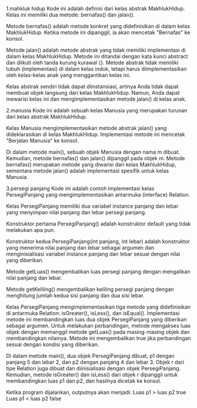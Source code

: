 1.mahkluk hidup
Kode ini adalah definisi dari kelas abstrak MakhlukHidup. Kelas ini memiliki dua metode: bernafas() dan jalan().

Metode bernafas() adalah metode konkret yang didefinisikan di dalam kelas MakhlukHidup. Ketika metode ini dipanggil, ia akan mencetak "Bernafas" ke konsol.

Metode jalan() adalah metode abstrak yang tidak memiliki implementasi di dalam kelas MakhlukHidup. Metode ini ditandai dengan kata kunci abstract dan diikuti oleh tanda kurung kurawal {}. Metode abstrak tidak memiliki tubuh (implementasi) di dalam kelas induk, tetapi harus diimplementasikan oleh kelas-kelas anak yang menggantikan kelas ini.

Kelas abstrak sendiri tidak dapat diinstansiasi, artinya Anda tidak dapat membuat objek langsung dari kelas MakhlukHidup. Namun, Anda dapat mewarisi kelas ini dan mengimplementasikan metode jalan() di kelas anak.

2.manusia
Kode ini adalah sebuah kelas Manusia yang merupakan turunan dari kelas abstrak MakhlukHidup.

Kelas Manusia mengimplementasikan metode abstrak jalan() yang dideklarasikan di kelas MakhlukHidup. Implementasi metode ini mencetak "Berjalan Manusia" ke konsol.

Di dalam metode main(), sebuah objek Manusia dengan nama m dibuat. Kemudian, metode bernafas() dan jalan() dipanggil pada objek m. Metode bernafas() merupakan metode yang diwarisi dari kelas MakhlukHidup, sementara metode jalan() adalah implementasi spesifik untuk kelas Manusia.

3.persegi panjang
Kode ini adalah contoh implementasi kelas PersegiPanjang yang mengimplementasikan antarmuka (interface) Relation.

Kelas PersegiPanjang memiliki dua variabel instance panjang dan lebar yang menyimpan nilai panjang dan lebar persegi panjang.

Konstruktor pertama PersegiPanjang() adalah konstruktor default yang tidak melakukan apa pun.

Konstruktor kedua PersegiPanjang(int panjang, int lebar) adalah konstruktor yang menerima nilai panjang dan lebar sebagai argumen dan menginisialisasi variabel instance panjang dan lebar sesuai dengan nilai yang diberikan.

Metode getLuas() mengembalikan luas persegi panjang dengan mengalikan nilai panjang dan lebar.

Metode getKeliling() mengembalikan keliling persegi panjang dengan menghitung jumlah kedua sisi panjang dan dua sisi lebar.

Kelas PersegiPanjang mengimplementasikan tiga metode yang didefinisikan di antarmuka Relation: isGreater(), isLess(), dan isEqual(). Implementasi metode ini membandingkan luas dua objek PersegiPanjang yang diberikan sebagai argumen. Untuk melakukan perbandingan, metode mengakses luas objek dengan memanggil metode getLuas() pada masing-masing objek dan membandingkan nilainya. Metode ini mengembalikan true jika perbandingan sesuai dengan kondisi yang diberikan.

Di dalam metode main(), dua objek PersegiPanjang dibuat, p1 dengan panjang 5 dan lebar 2, dan p2 dengan panjang 4 dan lebar 3. Objek r dari tipe Relation juga dibuat dan diinisialisasi dengan objek PersegiPanjang. Kemudian, metode isGreater() dan isLess() dari objek r dipanggil untuk membandingkan luas p1 dan p2, dan hasilnya dicetak ke konsol.

Ketika program dijalankan, outputnya akan menjadi:
Luas p1 > luas p2 true
Luas p1 < luas p2 false





